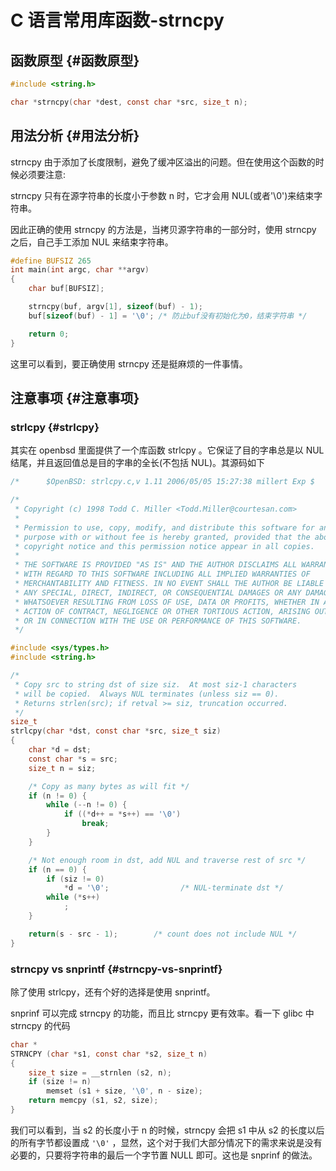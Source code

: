 # C 语言常用库函数-strncpy


## 函数原型 {#函数原型}

```c
#include <string.h>

char *strncpy(char *dest, const char *src, size_t n);
```


## 用法分析 {#用法分析}

strncpy 由于添加了长度限制，避免了缓冲区溢出的问题。但在使用这个函数的时候必须要注意:

strncpy 只有在源字符串的长度小于参数 n 时，它才会用 NUL(或者'\\0')来结束字符串。

因此正确的使用 strncpy 的方法是，当拷贝源字符串的一部分时，使用 strncpy 之后，自己手工添加 NUL 来结束字符串。

```c
#define BUFSIZ 265
int main(int argc, char **argv)
{
    char buf[BUFSIZ];

    strncpy(buf, argv[1], sizeof(buf) - 1);
    buf[sizeof(buf) - 1] = '\0'; /* 防止buf没有初始化为0，结束字符串 */

    return 0;
}
```

这里可以看到，要正确使用 strncpy 还是挺麻烦的一件事情。


## 注意事项 {#注意事项}


### strlcpy {#strlcpy}

其实在 openbsd 里面提供了一个库函数 strlcpy 。它保证了目的字串总是以 NUL 结尾，并且返回值总是目的字串的全长(不包括 NUL)。其源码如下

```c
/*      $OpenBSD: strlcpy.c,v 1.11 2006/05/05 15:27:38 millert Exp $        */

/*
 * Copyright (c) 1998 Todd C. Miller <Todd.Miller@courtesan.com>
 *
 * Permission to use, copy, modify, and distribute this software for any
 * purpose with or without fee is hereby granted, provided that the above
 * copyright notice and this permission notice appear in all copies.
 *
 * THE SOFTWARE IS PROVIDED "AS IS" AND THE AUTHOR DISCLAIMS ALL WARRANTIES
 * WITH REGARD TO THIS SOFTWARE INCLUDING ALL IMPLIED WARRANTIES OF
 * MERCHANTABILITY AND FITNESS. IN NO EVENT SHALL THE AUTHOR BE LIABLE FOR
 * ANY SPECIAL, DIRECT, INDIRECT, OR CONSEQUENTIAL DAMAGES OR ANY DAMAGES
 * WHATSOEVER RESULTING FROM LOSS OF USE, DATA OR PROFITS, WHETHER IN AN
 * ACTION OF CONTRACT, NEGLIGENCE OR OTHER TORTIOUS ACTION, ARISING OUT OF
 * OR IN CONNECTION WITH THE USE OR PERFORMANCE OF THIS SOFTWARE.
 */

#include <sys/types.h>
#include <string.h>

/*
 * Copy src to string dst of size siz.  At most siz-1 characters
 * will be copied.  Always NUL terminates (unless siz == 0).
 * Returns strlen(src); if retval >= siz, truncation occurred.
 */
size_t
strlcpy(char *dst, const char *src, size_t siz)
{
    char *d = dst;
    const char *s = src;
    size_t n = siz;

    /* Copy as many bytes as will fit */
    if (n != 0) {
        while (--n != 0) {
            if ((*d++ = *s++) == '\0')
                break;
        }
    }

    /* Not enough room in dst, add NUL and traverse rest of src */
    if (n == 0) {
        if (siz != 0)
            *d = '\0';                /* NUL-terminate dst */
        while (*s++)
            ;
    }

    return(s - src - 1);        /* count does not include NUL */
}
```


### strncpy vs snprintf {#strncpy-vs-snprintf}

除了使用 strlcpy，还有个好的选择是使用 snprintf。

snprinf 可以完成 strncpy 的功能，而且比 strncpy 更有效率。看一下 glibc 中
strncpy 的代码

```c
char *
STRNCPY (char *s1, const char *s2, size_t n)
{
    size_t size = __strnlen (s2, n);
    if (size != n)
        memset (s1 + size, '\0', n - size);
    return memcpy (s1, s2, size);
}
```

我们可以看到，当 s2 的长度小于 n 的时候，strncpy 会把 s1 中从 s2 的长度以后的所有字节都设置成 `'\0'` ，显然，这个对于我们大部分情况下的需求来说是没有必要的，只要将字符串的最后一个字节置 NULL 即可。这也是 snprinf 的做法。

